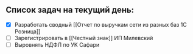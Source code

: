 ## Список задач на текущий день:
- [x] Разработать сводный [[Отчет по выручкам сети из разных баз 1С Розница]]
- [ ] Зарегистрировать в [[Честный знак]] ИП Милевский
- [ ] Выровнять НДФЛ по УК Сафари
